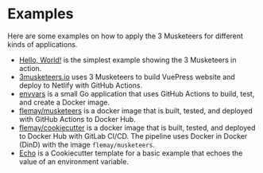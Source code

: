 # Examples

Here are some examples on how to apply the 3 Musketeers for different kinds of applications.

- [Hello, World!][linkHelloWorld] is the simplest example showing the 3 Musketeers in action.
- [3musketeers.io][link3Musketeers] uses 3 Musketeers to build VuePress website and deploy to Netlify with GitHub Actions.
- [envvars][linkEnvvars] is a small Go application that uses GitHub Actions to build, test, and create a Docker image.
- [flemay/musketeers][linkFlemayMusketeers] is a docker image that is built, tested, and deployed with GitHub Actions to Docker Hub.
- [flemay/cookiecutter][linkFlemayCookiecutter] is a docker image that is built, tested, and deployed to Docker Hub with GitLab CI/CD. The pipeline uses Docker in Docker (DinD) with the image `flemay/musketeers`.
- [Echo][linkEcho] is a Cookiecutter template for a basic example that echoes the value of an environment variable.

[linkHelloWorld]: ../docs/#hello-world
[link3Musketeers]: https://github.com/flemay/3musketeers
[linkEnvvars]: https://github.com/flemay/envvars
[linkFlemayCookiecutter]: https://gitlab.com/flemay/docker-cookiecutter
[linkFlemayMusketeers]: https://github.com/flemay/docker-musketeers
[linkEcho]: https://github.com/3musketeersio/cookiecutter-musketeers-echo
